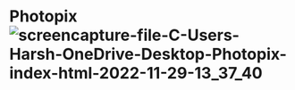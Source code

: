 # Photopix![screencapture-file-C-Users-Harsh-OneDrive-Desktop-Photopix-index-html-2022-11-29-13_37_40](https://user-images.githubusercontent.com/111748257/204474914-446ca44f-acb0-49d0-9c6c-863cc28dd14e.png)
